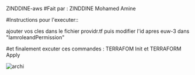 ZINDDINE-aws
#Fait par : ZINDDINE Mohamed Amine

#Instructions pour l'executer::

ajouter vos cles dans le fichier providr.tf puis modifier l'id apres euw-3 dans "IamroleandPermission"

#et finalement excuter ces commandes : TERRAFOM Init et TERRAFORM Apply



![archi](https://github.com/MAmineZZ/AWS_Project/assets/44125804/6415fa68-eb0f-4137-8098-4f8a54db3599)
